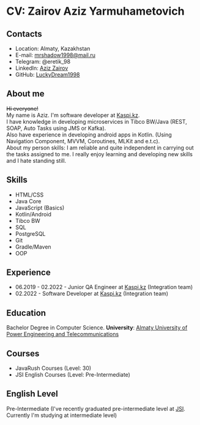# **CV**: Zairov Aziz Yarmuhametovich

## Contacts
- Location: Almaty, Kazakhstan
- E-mail: mrshadow1998@mail.ru
- Telegram: @eretik_98
- LinkedIn: [Aziz Zairov](https://www.linkedin.com/in/азиз-заиров-8a855818b)
- GitHub: [LuckyDream1998](https://github.com/LuckyDream1998)

## About me
~~Hi everyone!~~ <br />
My name is Aziz. I'm software developer at [Kaspi.kz](https://kaspi.kz). <br />
I have knowledge in developing microservices in Tibco BW/Java (REST, SOAP, Auto Tasks using JMS or Kafka). <br />
Also have experience in developing android apps in Kotlin. (Using Navigation Component, MVVM, Coroutines, MLKit and e.t.c). <br />
About my person skills: I am reliable and quite independent in carrying out the tasks assigned to me. I really enjoy learning and developing new skills and I hate standing still.

## Skills
 - HTML/CSS
 - Java Core
 - JavaScript (Basics) 
 - Kotlin/Android
 - Tibco BW
 - SQL
 - PostgreSQL
 - Git
 - Gradle/Maven
 - OOP

## Experience
- 06.2019 - 02.2022 - Junior QA Engineer at [Kaspi.kz](https://kaspi.kz) (Integration team)
- 02.2022 - Software Developer at [Kaspi.kz](https://kaspi.kz) (Integration team)

## Education
Bachelor Degree in Computer Science. **University**: [Almaty University of Power Engineering and Telecommunications](https://aues.edu.kz/en)

## Courses
- JavaRush Courses (Level: 30)
- JSI English Courses (Level: Pre-Intermediate)

## English Level
Pre-Intermediate (I've recently graduated pre-intermediate level at [JSI](https://jsi.kz). Currently I'm studying at intermediate level)